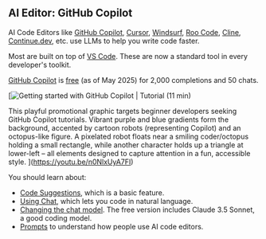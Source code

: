 ## AI Editor: GitHub Copilot

AI Code Editors like [GitHub Copilot](https://github.com/features/copilot), [Cursor](https://www.cursor.com/), [Windsurf](http://windsurf.com/), [Roo Code](https://roocode.com/), [Cline](https://cline.bot/), [Continue.dev](https://www.continue.dev/), etc. use LLMs to help you write code faster.

Most are built on top of [VS Code](vscode.md). These are now a standard tool in every developer's toolkit.

[GitHub Copilot](https://github.com/features/copilot) is [free](https://github.com/features/copilot/plans) (as of May 2025) for 2,000 completions and 50 chats.

[![Getting started with GitHub Copilot | Tutorial (11 min)](https://i.ytimg.com/vi_webp/n0NlxUyA7FI/sddefault.webp)

This playful promotional graphic targets beginner developers seeking GitHub Copilot tutorials. Vibrant purple and blue gradients form the background, accented by cartoon robots (representing Copilot) and an octopus-like figure. A pixelated robot floats near a smiling coder/octopus holding a small rectangle, while another character holds up a triangle at lower-left – all elements designed to capture attention in a fun, accessible style.
](https://youtu.be/n0NlxUyA7FI)

You should learn about:

- [Code Suggestions](https://docs.github.com/en/enterprise-cloud@latest/copilot/using-github-copilot/using-github-copilot-code-suggestions-in-your-editor), which is a basic feature.
- [Using Chat](https://docs.github.com/en/copilot/github-copilot-chat/using-github-copilot-chat-in-your-ide), which lets you code in natural language.
- [Changing the chat model](https://docs.github.com/en/copilot/using-github-copilot/ai-models/changing-the-ai-model-for-copilot-chat). The free version includes Claude 3.5 Sonnet, a good coding model.
- [Prompts](https://docs.github.com/en/copilot/copilot-chat-cookbook) to understand how people use AI code editors.
